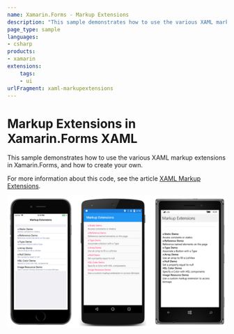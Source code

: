 ```yaml
---
name: Xamarin.Forms - Markup Extensions
description: "This sample demonstrates how to use the various XAML markup extensions and how to create your own (UI)"
page_type: sample
languages:
- csharp
products:
- xamarin
extensions:
    tags:
    - ui
urlFragment: xaml-markupextensions
---
```

# Markup Extensions in Xamarin.Forms XAML

This sample demonstrates how to use the various XAML markup extensions in Xamarin.Forms, and how to create your own.

For more information about this code, see the article [XAML Markup Extensions](https://docs.microsoft.com/en-us/xamarin/xamarin-forms/xaml/markup-extensions/).

![Markup Extensions application screenshot](Screenshots/01MainPage-Large.png "Markup Extensions application screenshot")
